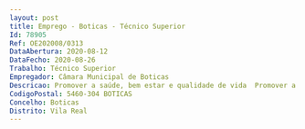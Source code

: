 ```yaml
--- 
layout: post
title: Emprego - Boticas - Técnico Superior
Id: 78905
Ref: OE202008/0313
DataAbertura: 2020-08-12
DataFecho: 2020-08-26
Trabalho: Técnico Superior
Empregador: Câmara Municipal de Boticas
Descricao: Promover a saúde, bem estar e qualidade de vida  Promover a capacidade de indivíduos, grupos, organizações e da comunidade, de escolher, organizar e desempenhar, de forma satisfatória, ocupações que considerem significativas, com o intuito de cuidar de si próprio (autocuidados), desfrutar da vida (lazer) ou contribuir para o desenvolvimento da sua comunidade (produtividade)  Intervir com pessoas de todas as idades em situações que comprometam ou coloquem em risco o desempenho e envolvimento ocupacional satisfatórios e consequentemente, restrinja a sua atividade e participação  Avaliar e intervir com a pessoa, nas suas ocupações e ambiente, de modo a desenvolver competências, restaurar funções, prevenir disfunções e ou compensar funções perdidas  Trabalhar de forma individualizada ou integrada em equipas multidisciplinares, com total autonomia, de acordo com o programa de intervenção ou com a organização com a qual colabora
CodigoPostal: 5460-304 BOTICAS
Concelho: Boticas
Distrito: Vila Real
--- 
```

